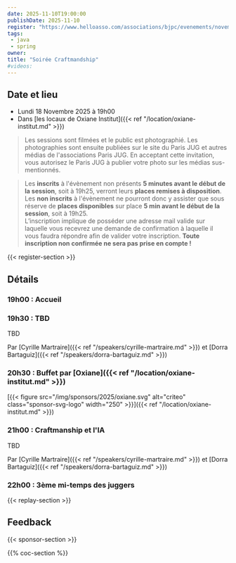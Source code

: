 ```yaml
---
date: 2025-11-10T19:00:00
publishDate: 2025-11-10
register: "https://www.helloasso.com/associations/bjpc/evenements/novembre-2025-10"
tags:
 - java
 - spring
owner: 
title: "Soirée Craftmandship"
#videos:
---
```


## Date et lieu

* Lundi 18 Novembre 2025 à 19h00
* Dans [les locaux de Oxiane Institut]({{< ref "/location/oxiane-institut.md" >}})

> Les sessions sont filmées et le public est photographié.
Les photographies sont ensuite publiées sur le site du Paris JUG et autres médias de l'associations Paris JUG.
En acceptant cette invitation, vous autorisez le Paris JUG à publier votre photo sur les médias sus-mentionnés.

> Les **inscrits** à l'évènement non présents **5 minutes avant le début de la session**, soit à 19h25, verront leurs **places remises à disposition**.  
Les **non inscrits** à l'évènement ne pourront donc y assister que sous réserve de **places disponibles** sur place **5 min avant le début de la session**, soit à 19h25.  
L’inscription implique de posséder une adresse mail valide sur laquelle vous recevrez une demande de confirmation à laquelle il vous faudra répondre afin de valider votre inscription.
**Toute inscription non confirmée ne sera pas prise en compte !**

{{< register-section >}}

## Détails

### 19h00 : Accueil

### 19h30 : TBD

TBD

Par [Cyrille Martraire]({{< ref "/speakers/cyrille-martraire.md" >}}) et [Dorra Bartaguiz]({{< ref "/speakers/dorra-bartaguiz.md" >}})

### 20h30 : Buffet par [Oxiane]({{< ref "/location/oxiane-institut.md" >}})

[{{< figure src="/img/sponsors/2025/oxiane.svg" alt="criteo" class="sponsor-svg-logo" width="250" >}}]({{< ref "/location/oxiane-institut.md" >}}) 

### 21h00 : Craftmanship et l'IA

TBD

Par [Cyrille Martraire]({{< ref "/speakers/cyrille-martraire.md" >}}) et [Dorra Bartaguiz]({{< ref "/speakers/dorra-bartaguiz.md" >}})

### 22h00 : 3ème mi-temps des juggers

{{< replay-section >}}

## Feedback

{{< sponsor-section >}}

{{% coc-section %}}
